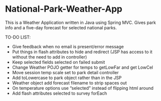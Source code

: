 # National-Park-Weather-App
This is a Weather Application written in Java using Spring MVC. Gives park info and a five-day forecast for selected 
national parks.  

TO-DO LIST:
- Give feedback when no email is present/error message
- Put things in flash attributes to hide and redirect (JSP has access to it without the need to add in controller)
- Keep selected fields selected on failed submit
- Change Weather POJO getter for temps to getLowFar and get LowCel
- Move session temp scale set to park detail controller
- Add toLowercase to park object rather than in the JSP
- Weather object add forecast filename to strip spaces out
- On temperature options use “selected” instead of flipping html around
- Add flash attributes selected to survey forEach  
